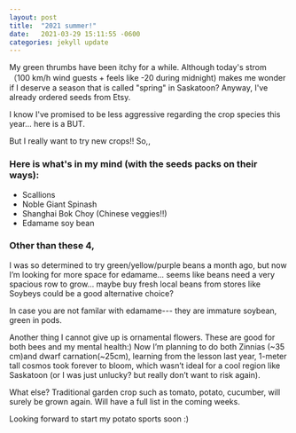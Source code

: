 ```yaml
---
layout: post
title:  "2021 summer!"
date:   2021-03-29 15:11:55 -0600
categories: jekyll update
---
```


My green thrumbs have been itchy for a while. Although today's strom （100 km/h wind guests + feels like -20 during midnight) makes me wonder if I deserve a season that is called "spring" in Saskatoon? Anyway, I've already ordered seeds from Etsy. 

I know I've promised to be less aggressive regarding the crop species this year... here is a BUT. 

But I really want to try new crops!! So,,

### Here is what's in my mind (with the seeds packs on their ways):

* Scallions
* Noble Giant Spinash
* Shanghai Bok Choy (Chinese veggies!!)
* Edamame soy bean 

### Other than these 4,

I was so determined to try green/yellow/purple beans a month ago, but now I’m looking for more space for edamame… seems like beans need a very spacious row to grow… maybe buy fresh local beans from stores like Soybeys could be a good alternative choice?

In case you are not familar with edamame--- they are immature soybean, green in pods.

Another thing I cannot give up is ornamental flowers. These are good for both bees and my mental health:) Now I’m planning to do both Zinnias (~35 cm)and dwarf carnation(~25cm), learning from the lesson last year, 1-meter tall cosmos took forever to bloom, which wasn’t ideal for a cool region like Saskatoon (or I was just unlucky? but really don’t want to risk again).

What else? Traditional garden crop such as tomato, potato, cucumber, will surely be grown again. Will have a full list in the coming weeks. 

Looking forward to start my potato sports soon :)
